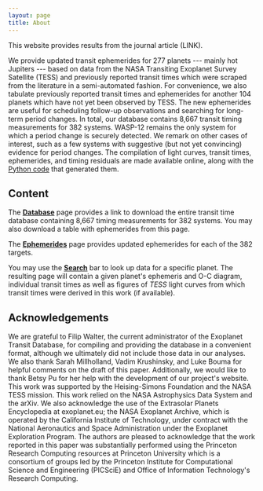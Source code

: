 ```yaml
---
layout: page
title: About
---
```


This website provides results from the journal article (LINK). 


We provide updated transit ephemerides for 277 planets --- mainly hot Jupiters --- based on data from 
the NASA Transiting Exoplanet Survey Satellite (TESS) and previously reported
transit times which were scraped from the literature in a semi-automated fashion.
For convenience, we also tabulate previously reported transit
times and ephemerides for another 104 planets which have not yet been
observed by TESS. 
The new ephemerides are useful for
scheduling follow-up observations and
searching for long-term period changes. In total, our database contains 8,667 transit timing measurements for 382 systems.
WASP-12 remains the only system for which a period change
is securely detected.
We remark on other cases of interest, such as a few systems with suggestive (but not
yet convincing) evidence for period changes.
The compilation of light curves, transit times, ephemerides, and timing residuals
are made available online, along with the [Python code](https://github.com/transit-timing/tt) that generated them.
 
## Content
The **[Database](https://transit-timing.github.io/database/)** page provides a link to download the entire transit time database containing 8,667 timing measurements for 382 systems. You may also download a table with ephemerides from this page. 

The **[Ephemerides](https://transit-timing.github.io/ephemerides/)** page provides updated ephemerides for each of the 382 targets. 

You may use the **[Search](https://transit-timing.github.io/search)** bar to look up data for a specific planet. The resulting page will contain a given planet's ephemeris and O-C diagram, individual transit times as well as figures of *TESS* light curves from which transit times were derived in this work (if available). 


## Acknowledgements
We are grateful to Filip Walter, the current administrator of the Exoplanet Transit Database, for compiling and providing the database in a convenient format, although we ultimately did not include those
data in our analyses. We also thank
Sarah Millholland, Vadim Krushinsky, and Luke Bouma for helpful comments on the draft of this paper. Additionally, we would like to thank Betsy Pu for her help with the development of our project's website.
This work was supported by the Heising-Simons Foundation
and the NASA TESS mission.
This work relied on 
the NASA Astrophysics Data System and
the arXiv.
We also acknowledge the use of
the Extrasolar Planets Encyclopedia at exoplanet.eu; the NASA Exoplanet Archive, which is operated by the California Institute of Technology, under contract with the National Aeronautics and Space Administration under the Exoplanet Exploration Program. The authors are pleased to acknowledge that the work reported in this paper was substantially performed using the Princeton Research Computing resources at Princeton University which is a consortium of groups led by the Princeton Institute for Computational Science and Engineering (PICSciE) and Office of Information Technology's Research Computing.

